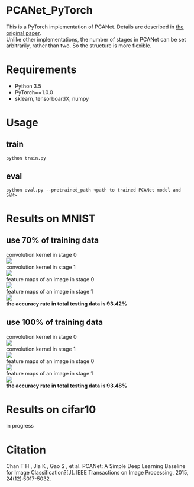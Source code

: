 
# PCANet_PyTorch
This is a PyTorch implementation of PCANet. Details are described in [the original paper](https://arxiv.org/abs/1404.3606).  
Unlike other implementations, the number of stages in PCANet can be set arbitrarily, rather than two. So the structure is more flexible. 

# Requirements
* Python 3.5
* PyTorch==1.0.0
* sklearn, tensorboardX, numpy

# Usage
train
----------
`python train.py`

eval
----------
`python eval.py --pretrained_path <path to trained PCANet model and SVM>`
  
# Results on MNIST
use 70% of training data
----------
convolution kernel in stage 0  
![](https://github.com/JihaoLee/PCANet_PyTorch/blob/master/results/kernel0_trainset0.7.png)  
convolution kernel in stage 1  
![](https://github.com/JihaoLee/PCANet_PyTorch/blob/master/results/kernel1_trainset0.7.png)  
feature maps of an image in stage 0  
![](https://github.com/JihaoLee/PCANet_PyTorch/blob/master/results/feature0_trainset0.7.png)  
feature maps of an image in stage 1  
![](https://github.com/JihaoLee/PCANet_PyTorch/blob/master/results/feature1_trainset0.7.png)  
**the accuracy rate in total testing data is 93.42%**    

use 100% of training data
----------
convolution kernel in stage 0  
![](https://github.com/JihaoLee/PCANet_PyTorch/blob/master/results/kernel0_trainset1.0.png)  
convolution kernel in stage 1  
![](https://github.com/JihaoLee/PCANet_PyTorch/blob/master/results/kernel1_trainset1.0.png)  
feature maps of an image in stage 0  
![](https://github.com/JihaoLee/PCANet_PyTorch/blob/master/results/feature0_trainset1.0.png)  
feature maps of an image in stage 1  
![](https://github.com/JihaoLee/PCANet_PyTorch/blob/master/results/feature1_trainset1.0.png)  
**the accuracy rate in total testing data is 93.48%**

# Results on cifar10
in progress

# Citation
Chan T H , Jia K , Gao S , et al. PCANet: A Simple Deep Learning Baseline for Image Classification?[J]. IEEE Transactions on Image Processing, 2015, 24(12):5017-5032.
